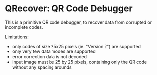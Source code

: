 # QRecover: QR Code Debugger

This is a primitive QR code debugger, to recover data from corrupted or incomplete codes.

Limitations:
- only codes of size 25x25 pixels (ie. "Version 2") are supported
- only very few data modes are supported
- error correction data is not decoded
- input image must be 25 by 25 pixels, containing only the QR code without any spacing arounds
